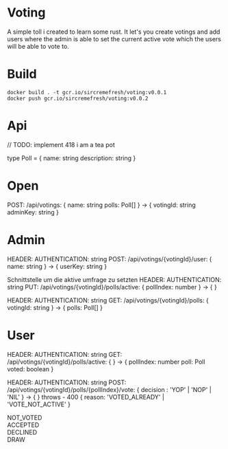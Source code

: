 # Voting
A simple toll i created to learn some rust. It let's you create votings and add users where the admin is able to set the current active vote which the users will be able to vote to.

# Build
```
docker build . -t gcr.io/sircremefresh/voting:v0.0.1   
docker push gcr.io/sircremefresh/voting:v0.0.2   
```

# Api
// TODO: implement 418 i am a tea pot

type Poll = {
    name: string
    description: string
}

# Open
POST: /api/votings: {
    name: string
    polls: Poll[]
} -> {
    votingId: string
    adminKey: string
}

# Admin
HEADER: AUTHENTICATION: string
POST: /api/votings/{votingId}/user: {
    name: string
} -> {
    userKey: string
}

Schnittstelle um die aktive umfrage zu setzten
HEADER: AUTHENTICATION: string
PUT: /api/votings/{votingId}/polls/active: {
    pollIndex: number
} -> {
}

HEADER: AUTHENTICATION: string
GET: /api/votings/{votingId}/polls: {
    votingId: string
} -> {
    polls: Poll[]
}


# User

HEADER: AUTHENTICATION: string
GET: /api/votings/{votingId}/polls/active: {
} -> {
    pollIndex: number
    poll: Poll
    voted: boolean
}


HEADER: AUTHENTICATION: string
POST: /api/votings/{votingId}/polls/{pollIndex}/vote: {
    decision : 'YOP' | 'NOP' | 'NIL'
} -> {
} 
throws
    - 400 {
        reason: 'VOTED_ALREADY' | 'VOTE_NOT_ACTIVE'
    }

  
NOT_VOTED  
ACCEPTED  
DECLINED  
DRAW  